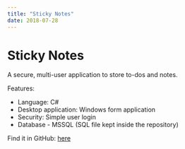 ```yaml
---
title: "Sticky Notes"
date: 2018-07-28
---
```


# Sticky Notes
A secure, multi-user application to store to-dos and notes.

Features:
* Language: C#
* Desktop application: Windows form application
* Security: Simple user login
* Database - MSSQL (SQL file kept inside the repository)

Find it in GitHub: [here](https://github.com/elwyncrestha/ElvinShrestha_StickyNotes)
